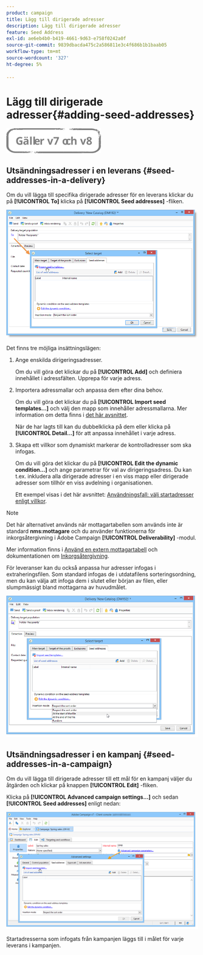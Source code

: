```yaml
---
product: campaign
title: Lägg till dirigerade adresser
description: Lägg till dirigerade adresser
feature: Seed Address
exl-id: ae6eb4b0-b419-4661-9d63-e758f0242a0f
source-git-commit: 9839dbacda475c2a586811e3c4f686b1b1baab05
workflow-type: tm+mt
source-wordcount: '327'
ht-degree: 5%

---
```


# Lägg till dirigerade adresser{#adding-seed-addresses}

![](../../assets/common.svg)

## Utsändningsadresser i en leverans {#seed-addresses-in-a-delivery}

Om du vill lägga till specifika dirigerade adresser för en leverans klickar du på **[!UICONTROL To]** klicka på **[!UICONTROL Seed addresses]** -fliken.

![](assets/s_ncs_user_edit_del_addresses_tab.png)

Det finns tre möjliga insättningslägen:

1. Ange enskilda dirigeringsadresser.

   Om du vill göra det klickar du på **[!UICONTROL Add]** och definiera innehållet i adressfälten. Upprepa för varje adress.

1. Importera adressmallar och anpassa dem efter dina behov.

   Om du vill göra det klickar du på **[!UICONTROL Import seed templates...]** och välj den mapp som innehåller adressmallarna. Mer information om detta finns i [det här avsnittet](creating-seed-addresses.md#creating-seed-address-templates).

   När de har lagts till kan du dubbelklicka på dem eller klicka på **[!UICONTROL Detail...]** för att anpassa innehållet i varje adress.

1. Skapa ett villkor som dynamiskt markerar de kontrolladresser som ska infogas.

   Om du vill göra det klickar du på **[!UICONTROL Edit the dynamic condition...]** och ange parametrar för val av dirigeringsadress. Du kan t.ex. inkludera alla dirigerade adresser i en viss mapp eller dirigerade adresser som tillhör en viss avdelning i organisationen.

   Ett exempel visas i det här avsnittet: [Användningsfall: välj startadresser enligt villkor](use-case--selecting-seed-addresses-on-criteria.md).

>[!NOTE]
>
>Det här alternativet används när mottagartabellen som används inte är standard **nms:mottagare** och du använder funktionerna för inkorgsåtergivning i Adobe Campaign **[!UICONTROL Deliverability]** -modul.
>
>Mer information finns i [Använd en extern mottagartabell](using-an-external-recipient-table.md) och dokumentationen om [Inkorgsåtergivning](inbox-rendering.md).

För leveranser kan du också anpassa hur adresser infogas i extraheringsfilen. Som standard infogas de i utdatafilens sorteringsordning, men du kan välja att infoga dem i slutet eller början av filen, eller slumpmässigt bland mottagarna av huvudmålet.

![](assets/s_ncs_user_edit_del_addresses_sort.png)

## Utsändningsadresser i en kampanj {#seed-addresses-in-a-campaign}

Om du vill lägga till dirigerade adresser till ett mål för en kampanj väljer du åtgärden och klickar på knappen **[!UICONTROL Edit]** -fliken.

Klicka på **[!UICONTROL Advanced campaign settings...]** och sedan **[!UICONTROL Seed addresses]** enligt nedan:

![](assets/s_ncs_user_edit_op_addresses_tab.png)

Startadresserna som infogats från kampanjen läggs till i målet för varje leverans i kampanjen.
